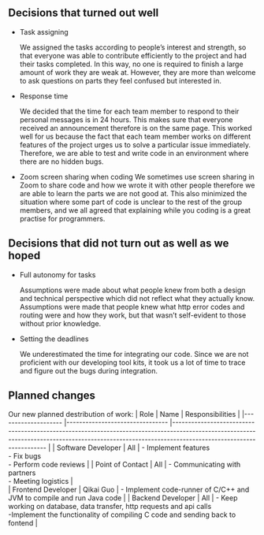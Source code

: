 ## Decisions that turned out well
- Task assigning 

  We assigned the tasks according to people’s interest and strength, so that everyone was able to contribute efficiently to the project and had their tasks completed. In this way, no one is required to finish a large amount of work they are weak at. However, they are more than welcome to ask questions on parts they feel confused but interested in. 

- Response time

  We decided that the time for each team member to respond to their personal messages is in 24 hours. This makes sure that everyone received an announcement therefore is on the same page. This worked well for us because the fact that each team member works on different features of the project urges us to solve a particular issue immediately. Therefore, we are able to test and write code in an environment where there are no hidden bugs. 

- Zoom screen sharing when coding 
  We sometimes use screen sharing in Zoom to share code and how we wrote it with other people therefore we are able to learn the parts we are not good at. This also minimized the situation where some part of code is unclear to the rest of the group members, and we all agreed that explaining while you coding is a great practise for programmers. 

## Decisions that did not turn out as well as we hoped

- Full autonomy for tasks

  Assumptions were made about what people knew from both a design and technical perspective which did not reflect what they actually know. Assumptions were made that people knew what http error codes and routing were and how they work, but that wasn’t self-evident to those without prior knowledge.

- Setting the deadlines 

  We underestimated the time for integrating our code. Since we are not proficient with our developing tool kits, it took us a lot of time to trace and figure out the bugs during integration.


## Planned changes

Our new planned destribution of work:
| Role               	| Name                           	| Responsibilities                                                                                                                                                                                 	|
|--------------------	|--------------------------------	|--------------------------------------------------------------------------------------------------------------------------------------------------------------------------------------------------	|
| Software Developer 	| All	| - Implement features<br>- Fix bugs<br>- Perform code reviews |
| Point of Contact   	| All | - Communicating with partners<br>- Meeting logistics |                                                                                                                                          
| Frontend Developer  | Qikai Guo | - Implement code-runner of C/C++ and JVM to compile and run Java code |
| Backend Developer   | All | - Keep working on database, data transfer, http requests and api calls<br>-Implement the functionality of compiling C code and sending back to fontend |
